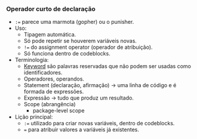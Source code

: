 ### Operador curto de declaração

- `:=` parece uma marmota (gopher) ou o punisher.
- Uso: 
    - Tipagem automática.
    - Só pode repetir se houverem variáveis novas.
    - `!=` do assignment operator (operador de atribuição).
    - Só funciona dentro de codeblocks.
- Terminologia:
    - [Keyword](https://go.dev/ref/spec#Keywords) são palavras reservadas que não podem ser usadas como identificadores.
    - Operadores, operandos.
    - Statement (declaração, afirmação) -> uma linha de código e é formada de expressões. 
    - Expressão -> tudo que produz um resultado.
    - Scope (abrangência)
        - package-level scope
- Lição principal: 
    - `:=` utilizado para criar novas variáveis, dentro de codeblocks.
    - `=` para atribuir valores a variáveis já existentes. 